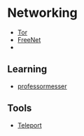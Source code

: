 # Networking

* [Tor](https://www.torproject.org/)
* [FreeNet](https://freenetproject.org/pages/download.html)
* 

## Learning
* [professormesser](https://www.professormesser.com/security-plus/sy0-601/sy0-601-video/sy0-601-comptia-security-plus-course/)

## Tools
* [Teleport](https://goteleport.com/)
